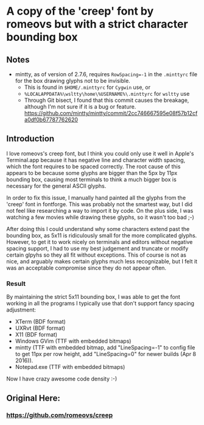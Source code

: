 # A copy of the 'creep' font by romeovs but with a strict character bounding box

## Notes
* mintty, as of version of 2.7.6, requires `RowSpacing=-1` in the `.minttyrc` file for the box drawing glyphs not to be invisible.
  * This is found in `$HOME/.minttyrc` for `Cygwin` use, or
  * `%LOCALAPPDATA%\wsltty\home\%USERNAME%\.minttyrc` for `wsltty` use
  * Through Git bisect, I found that this commit causes the breakage, although I'm not sure if it is a bug or feature. https://github.com/mintty/mintty/commit/2cc746667595e08f57b12cfa0df0b67787762620 

## Introduction
I love romeovs's creep font, but I think you could only use it well in Apple's Terminal.app
because it has negative line and character width spacing, which the font requires to be spaced correctly.
The root cause of this appears to be because some glyphs are bigger than the 5px by 11px bounding box,
causing most terminals to think a much bigger box is necessary for the general ASCII glyphs.

In order to fix this issue, I manually hand painted all the glyphs from the 'creep' font in fontforge.
This was probably not the smartest way, but I did not feel like researching a way to import it by code.
On the plus side, I was watching a few movies while drawing these glyphs, so it wasn't too bad ;-)

After doing this I could understand why some characters extend past the bounding box, as 5x11 is ridiculously small
for the more complicated glyphs. However, to get it to work nicely on terminals and editors without negative spacing support,
I had to use my best judgement and truncate or modify certain glpyhs so they all fit without exceptions. This of course
is not as nice, and arguably makes certain glyphs much less recognizable, but I felt it was an acceptable compromise since
they do not appear often.

### Result

By maintaining the strict 5x11 bounding box, I was able to get the font working in all the programs I typically use that don't support fancy spacing adjustment:
* XTerm (BDF format)
* UXRvt (BDF format)
* X11 (BDF format)
* Windows GVim (TTF with embedded bitmaps)
* mintty (TTF with embedded bitmap, add "LineSpacing=-1" to config file to get 11px per row height, add "LineSpacing=0" for newer builds (Apr 8 2016)).
* Notepad.exe (TTF with embedded bitmaps)

Now I have crazy awesome code density :-)

## Original Here:
### https://github.com/romeovs/creep
